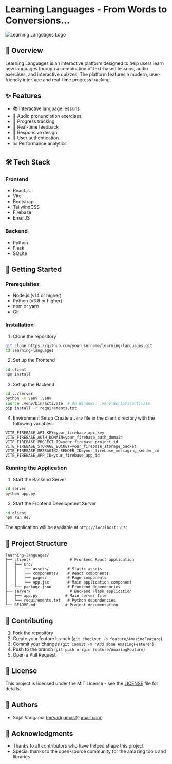 ﻿# Learning Languages - From Words to Conversions...

![Learning Languages Logo](logo.png)

## 🎯 Overview

Learning Languages is an interactive platform designed to help users learn new languages through a combination of text-based lessons, audio exercises, and interactive quizzes. The platform features a modern, user-friendly interface and real-time progress tracking.

## ✨ Features

- 📚 Interactive language lessons
- 🎤 Audio pronunciation exercises
- 📝 Progress tracking
- 🔄 Real-time feedback
- 📱 Responsive design
- 🔐 User authentication
- 📊 Performance analytics

## 🛠️ Tech Stack

### Frontend
- React.js
- Vite
- Bootstrap
- TailwindCSS
- Firebase
- EmailJS

### Backend
- Python
- Flask
- SQLite

## 🚀 Getting Started

### Prerequisites
- Node.js (v14 or higher)
- Python (v3.8 or higher)
- npm or yarn
- Git

### Installation

1. Clone the repository
```bash
git clone https://github.com/yourusername/learning-languages.git
cd learning-languages
```

2. Set up the Frontend
```bash
cd client
npm install
```

3. Set up the Backend
```bash
cd ../server
python -m venv .venv
source .venv/bin/activate  # On Windows: .venv\Scripts\activate
pip install -r requirements.txt
```

4. Environment Setup
Create a `.env` file in the client directory with the following variables:
```env
VITE_FIREBASE_API_KEY=your_firebase_api_key
VITE_FIREBASE_AUTH_DOMAIN=your_firebase_auth_domain
VITE_FIREBASE_PROJECT_ID=your_firebase_project_id
VITE_FIREBASE_STORAGE_BUCKET=your_firebase_storage_bucket
VITE_FIREBASE_MESSAGING_SENDER_ID=your_firebase_messaging_sender_id
VITE_FIREBASE_APP_ID=your_firebase_app_id
```

### Running the Application

1. Start the Backend Server
```bash
cd server
python app.py
```

2. Start the Frontend Development Server
```bash
cd client
npm run dev
```

The application will be available at `http://localhost:5173`

## 📁 Project Structure

```
learning-languages/
├── client/                 # Frontend React application
│   ├── src/
│   │   ├── assets/        # Static assets
│   │   ├── components/    # React components
│   │   ├── pages/         # Page components
│   │   └── App.jsx        # Main application component
│   └── package.json       # Frontend dependencies
├── server/                 # Backend Flask application
│   ├── app.py            # Main server file
│   └── requirements.txt   # Python dependencies
└── README.md             # Project documentation
```

## 🤝 Contributing

1. Fork the repository
2. Create your feature branch (`git checkout -b feature/AmazingFeature`)
3. Commit your changes (`git commit -m 'Add some AmazingFeature'`)
4. Push to the branch (`git push origin feature/AmazingFeature`)
5. Open a Pull Request

## 📝 License

This project is licensed under the MIT License - see the [LICENSE](LICENSE) file for details.

## 👥 Authors

- Sujal Vadgama (mrvadgamas@gmail.com)

## 🙏 Acknowledgments

- Thanks to all contributors who have helped shape this project
- Special thanks to the open-source community for the amazing tools and libraries
